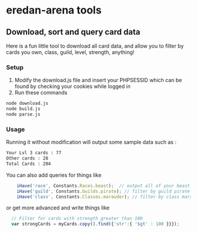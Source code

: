 # eredan-arena tools

## Download, sort and query card data

Here is a fun little tool to download all card data, and allow you to filter by cards you own, class, guild, level, strength, anything!

### Setup
1. Modify the download.js file and insert your PHPSESSID which can be found by checking your cookies while logged in
2. Run these commands
```sh
node download.js
node build.js
node parse.js
```

### Usage
Running it without modification will output some sample data such as : 
```sh
Your Lvl 3 cards : 77
Other cards : 28
Total Cards : 204
```

You can also add queries for things like
```js
    iHave('race', Constants.Races.beast);  // output all of your beast cards
    iHave('guild', Constants.Guilds.pirate); // filter by guild pirate cards
    iHave('class', Constants.Classes.marauder); // filter by class marauder
```

or get more advanced and write things like
```js
  // Filter for cards with strength greater than 100
  var strongCards = myCards.copy().find({'str':{ '$gt' : 100 }}});
```
